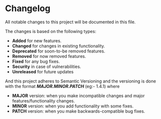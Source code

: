 # Changelog
All notable changes to this project will be documented in this file.

The changes is based on the following types:

- **Added** for new features.
- **Changed** for changes in existing functionality.
- **Deprecated** for soon-to-be removed features.
- **Removed** for now removed features.
- **Fixed** for any bug fixes.
- **Security** in case of vulnerabilities.
- **Unreleased** for future updates


And this project adheres to Semantic Versioning and the versioning is done with the format ***MAJOR.MINOR.PATCH*** (eg:- 1.4.1) where

- **MAJOR** version: when you make incompatible changes and major features/functionality changes.
- **MINOR** version: when you add functionality with some fixes.
- **PATCH** version: when you make backwards-compatible bug fixes.
